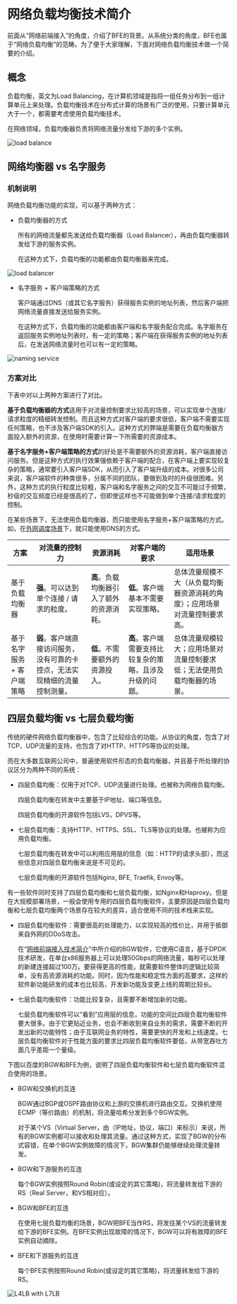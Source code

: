 # 网络负载均衡技术简介

前面从“网络前端接入”的角度，介绍了BFE的背景。从系统分类的角度，BFE也属于“网络负载均衡”的范畴。为了便于大家理解，下面对网络负载均衡技术做一个简要的介绍。

## 概念

负载均衡，英文为Load Balancing，在计算机领域是指将一组任务分布到一组计算单元上来处理。负载均衡技术在分布式计算的场景有广泛的使用，只要计算单元大于一个，都需要考虑使用负载均衡技术。

在网络领域，负载均衡器负责将网络流量分发给下游的多个实例。

![load balance](./load_balance.png)

## 网络均衡器 vs 名字服务

### 机制说明

网络负载均衡功能的实现，可以基于两种方式：

+ 负载均衡器的方式

  所有的网络流量都先发送给负载均衡器（Load Balancer），再由负载均衡器转发给下游的服务实例。

  在这种方式下，负载均衡的功能都由负载均衡器来完成。

![load balancer](./load_balancer.png)

+ 名字服务 + 客户端策略的方式

  客户端通过DNS（或其它名字服务）获得服务实例的地址列表，然后客户端把网络流量直接发送给服务实例。

  在这种方式下，负载均衡的功能都由客户端和名字服务配合完成。名字服务在返回服务实例地址列表时，有一定的策略；客户端在获得服务实例的地址列表后，在发送网络流量时也可以有一定的策略。

![naming service](./naming_service.png)

### 方案对比

下表中对以上两种方案进行了对比。

**基于负载均衡器的方式**适用于对流量控制要求比较高的场景，可以实现单个连接/请求粒度的精细转发控制。而且这种方式对客户端的要求很低，客户端不需要实现任何策略，也不涉及客户端SDK的引入。这种方式的弊端是需要在负载均衡器方面投入额外的资源，在使用时需要计算一下所需要的资源成本。

**基于名字服务+客户端策略的方式**的好处是不需要额外的资源消耗，客户端直接访问服务。但是这种方式的执行效果强依赖于客户端的配合，在客户端上要实现较复杂的策略，通常要引入客户端SDK，从而引入了客户端升级的成本。对很多公司来说，客户端软件的种类很多，分属不同的团队，要做到及时的升级很困难。另外，这种方式的执行粒度比较粗，客户端和名字服务之间的交互不可能过于频繁，秒级的交互频度已经是很高的了，但即使这样也不可能做到单个连接/请求粒度的控制。

在某些场景下，无法使用负载均衡器，而只能使用名字服务+客户端策略的方式。如，在[外网调度场景](../../design/gslb/gslb.md)下，就只能使用DNS的方式。

| 方案                      | 对流量的控制力                                               | 资源消耗                                 | 对客户端的要求                                           | 适用场景                                                     |
| ------------------------- | ------------------------------------------------------------ | ---------------------------------------- | -------------------------------------------------------- | ------------------------------------------------------------ |
| 基于负载均衡器            | **强**。可以达到单个连接 / 请求的粒度。                      | **高**。负载均衡器引入了额外的资源消耗。 | **低**。客户端基本不需要实现策略。                       | 总体流量规模不大（从负载均衡器资源消耗的角度）；应用场景对流量控制要求高。 |
| 基于名字服务 + 客户端策略 | **弱**。客户端直接访问服务，没有可靠的卡控点，无法实现精细的流量控制测量。 | **低**。不需要额外的资源投入。           | **高**。客户端需要支持比较复杂的策略，且涉及升级的问题。 | 总体流量规模较大；应用场景对流量控制要求低；无法使用负载均衡器的场景。 |

## 四层负载均衡 vs 七层负载均衡

传统的硬件网络负载均衡器中，包含了比较综合的功能。从协议的角度，包含了对TCP、UDP流量的支持，也包含了对HTTP、HTTPS等协议的处理。

而在大多数互联网公司中，普遍使用软件形态的负载均衡器，并且基于所处理的协议区分为两种不同的系统：

+ 四层负载均衡：仅用于对TCP、UDP流量进行处理。也被称为网络负载均衡。

  四层负载均衡在转发中主要基于IP地址、端口等信息。

  四层负载均衡的开源软件包括LVS，DPVS等。

+ 七层负载均衡：支持HTTP、HTTPS、SSL、TLS等协议的处理。也被称为应用负载均衡。

  七层负载均衡在转发中可以利用应用层的信息（如：HTTP的请求头部），而这些信息对四层负载均衡来说是不可见的。

  七层负载均衡的开源软件包括Nginx, BFE, Traefik, Envoy等。



有一些软件同时支持了四层负载均衡和七层负载均衡，如Nginx和Haproxy。但是在大规模部署场景，一般会使用专用的四层负载均衡软件，主要原因是四层负载均衡和七层负载均衡两个场景存在较大的差异，适合使用不同的技术栈来实现。

+ 四层负载均衡软件：需要很高的处理能力，以实现较高的性价比，并用于抵御来自外网的DDoS攻击。

  在“[网络前端接入技术简介](../introduction/introduction.md)”中所介绍的BGW软件，它使用C语言，基于DPDK技术研发，在单台x86服务器上可以处理50Gbps的网络流量，每秒可以处理的新建连接超过100万。要获得更高的性能，就需要软件整体的逻辑比较简单，没有高资源消耗的功能。同时，因为性能和稳定性方面的高要求，这样的软件新功能研发的成本也比较高，开发新功能及变更上线的周期比较长。

+ 七层负载均衡软件：功能比较复杂，且需要不断增加新的功能。

  七层负载均衡软件可以“看到”应用层的信息，功能的空间比四层负载均衡软件要大很多。由于它更贴近业务，也会不断收到来自业务的需求，需要不断的开发出新的功能特性；由于互联网业务的特性，需要更快的开发和上线速度。七层负载均衡软件对于性能方面的要求比四层负载均衡软件要低，从带宽吞吐方面几乎差距一个量级。



下图以百度的BGW和BFE为例，说明了四层负载均衡软件和七层负载均衡软件混合使用的场景。

+ BGW和交换机的互连

  BGW通过BGP或OSPF路由协议和上游的交换机进行路由交互。交换机使用ECMP（等价路由）的机制，将流量哈希分发到多个BGW实例。

  对于某个VS（Virtual Server，由（IP地址，协议，端口）来标示）来说，所有的BGW实例都可以接收和处理其流量。通过这种方式，实现了BGW的分布式容错，在单个BGW实例故障的情况下，BGW集群仍能够继续处理流量转发。

+ BGW和下游服务的互连

  每个BGW实例按照Round Robin(或设定的其它策略)，将流量转发给下游的RS（Real Server，和VS相对应）。

+ BGW和BFE的互连

  在使用七层负载均衡的场景，BGW把BFE当作RS，将发往某个VS的流量转发给下游的BFE实例。在BFE实例出现故障的情况下，BGW可以将有故障的BFE实例自动摘除。

+ BFE和下游服务的互连

  每个BFE实例按照Round Robin(或设定的其它策略)，将流量转发给下游的RS。

![L4LB with L7LB](./L4LB_with_L7LB.png)



